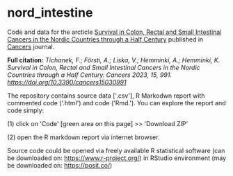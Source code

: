 # nord_intestine

Code and data for the arcticle [Survival in Colon, Rectal and Small Intestinal Cancers in the Nordic Countries through a Half Century](https://www.mdpi.com/2072-6694/15/3/991) published in [Cancers](https://www.mdpi.com/journal/cancers) journal.

**Full citation:** *Tichanek, F.; Försti, A.; Liska, V.; Hemminki, A.; Hemminki, K. Survival in Colon, Rectal and Small Intestinal Cancers in the Nordic Countries through a Half Century. Cancers 2023, 15, 991. https://doi.org/10.3390/cancers15030991*

The repository contains source data ['.csv'], R Markodwn report with commented code ('.html') and code ('Rmd.'). You can explore the report and code simply:

(1) click on 'Code' [green area on this page] >> 'Download ZIP'

(2) open the R markdown report via internet browser.

Source code could be opened via freely available R statistical software (can be downloaded on: https://www.r-project.org/) in RStudio environment (may be downloaded on: https://posit.co/)

